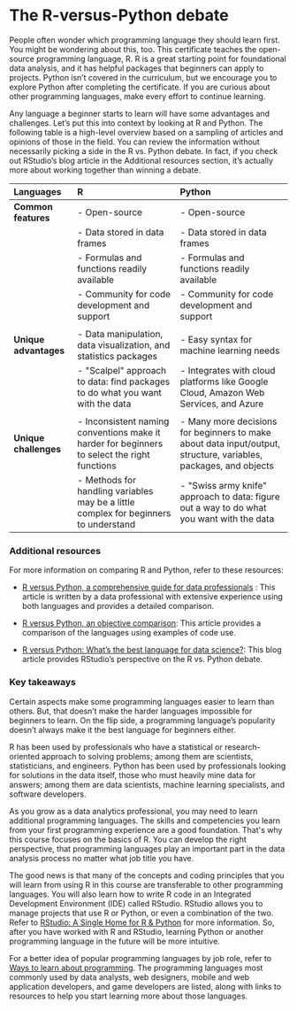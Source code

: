 # The R-versus-Python debate    


People often wonder which programming language they should learn first. You might be wondering about this, too. This certificate teaches the open-source programming language, R. 
R is a great starting point for foundational data analysis, and it has helpful packages that beginners can apply to projects. Python isn’t covered in the curriculum, but we encourage 
you to explore Python after completing the certificate. If you are curious about other programming languages, make every effort to continue learning.

Any language a beginner starts to learn will have some advantages and challenges. Let’s put this into context by looking at R and Python. The following table is a high-level overview 
based on a sampling of articles and opinions of those in the field. You can review the information without necessarily picking a side in the R vs. Python debate. In fact, if you 
check out RStudio’s blog article in the Additional resources section, it’s actually more about working together than winning a debate.  

| Languages            |  R                                               |     Python                                       |                         
|:---------------------|:-------------------------------------------------|:-------------------------------------------------|
| **Common features**  |- Open-source                                     |- Open-source                                     |
|                      |- Data stored in data frames                      |- Data stored in data frames                      |
|                      |- Formulas and functions readily available        |- Formulas and functions readily available        |
|                      |- Community for code development and support      |- Community for code development and support      |
|                      |                                                  |                                                  |
| **Unique advantages**|- Data manipulation, data visualization, and statistics packages|- Easy syntax for machine learning needs  |
|                      |- "Scalpel" approach to data: find packages to do what you want with the data |- Integrates with cloud platforms like Google Cloud, Amazon Web Services, and Azure |
|                      |                                                  |                                                  |
| **Unique challenges**|- Inconsistent naming conventions make it harder for beginners to select the right functions |- Many more decisions for beginners to make about data input/output, structure, variables, packages, and objects |   
|                      |- Methods for handling variables may be a little complex for beginners to understand|- "Swiss army knife" approach to data: figure out a way to do what you want with the data|

### Additional resources    


For more information on comparing R and Python, refer to these resources:

* [R versus Python, a comprehensive guide for data professionals](https://medium.com/analytics-and-data/r-vs-python-a-comprehensive-guide-for-data-professionals-321e8dead598)
  : This article is written by a data professional with extensive experience using both languages and provides a detailed comparison. 

* [R versus Python, an objective comparison](https://www.dataquest.io/blog/python-vs-r/): This article provides a comparison of the languages using examples of code use. 

* [R versus Python: What’s the best language for data science?](https://blog.rstudio.com/2019/12/17/r-vs-python-what-s-the-best-for-language-for-data-science/): This blog
  article provides RStudio’s perspective on the R vs. Python debate.

### Key takeaways    


Certain aspects make some programming languages easier to learn than others. But, that doesn’t make the harder languages impossible for beginners to learn. On the flip side, a 
programming language’s popularity doesn’t always make it the best language for beginners either. 

R has been used by professionals who have a statistical or research-oriented approach to solving problems; among them are scientists, statisticians, and engineers. Python has 
been used by professionals looking for solutions in the data itself, those who must heavily mine data for answers; among them are data scientists, machine learning specialists, 
and software developers.

As you grow as a data analytics professional, you may need to learn additional programming languages. The skills and competencies you learn from your first programming experience 
are a good foundation. That's why this course focuses on the basics of R. You can develop the right perspective, that programming languages play an important part in the data 
analysis process no matter what job title you have.

The good news is that many of the concepts and coding principles that you will learn from using R in this course are transferable to other programming languages. You will also 
learn how to write R code in an Integrated Development Environment (IDE) called RStudio. RStudio allows you to manage projects that use R or Python, or even a combination of the 
two. Refer to [RStudio: A Single Home for R & Python](https://www.rstudio.com/solutions/r-and-python/) for more information. So, after you have worked with R and RStudio, learning 
Python or another programming language in the future will be more intuitive. 

For a better idea of popular programming languages by job role, refer to 
[Ways to learn about programming](https://www.coursera.org/learn/data-analysis-r/supplement/y8zTf/ways-to-learn-about-programming). The programming languages most commonly used by 
data analysts, web designers, mobile and web application developers, and game developers are listed, along with links to resources to help you start learning more about those 
languages. 

